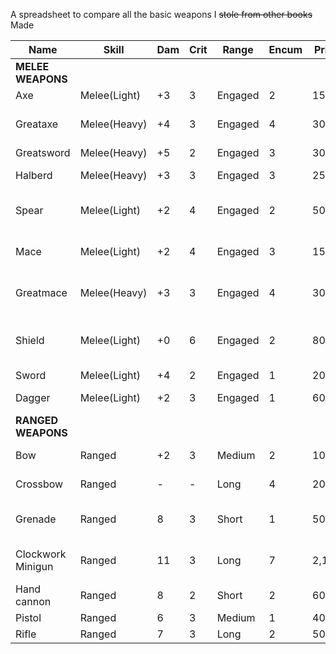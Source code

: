 A spreadsheet to compare all the basic weapons I ~~stole from other books~~ Made

| Name                  | Skill        | Dam | Crit | Range   | Encum | Price | Rarity | Special                                            |
| --------------------- | ------------ | --- | ---- | ------- | ----- | ----- | ------ | -------------------------------------------------- |
| **MELEE** **WEAPONS** |              |     |      |         |       |       |        |                                                    |
| Axe                   | Melee(Light) | +3  | 3    | Engaged | 2     | 150   | 1      | Vicious 1                                          |
| Greataxe              | Melee(Heavy) | +4  | 3    | Engaged | 4     | 300   | 4      | Cumbersome 3, Pierce 2, Vicious 2                  |
| Greatsword            | Melee(Heavy) | +5  | 2    | Engaged | 3     | 300   | 4      | Unwieldy 3,                                        |
| Halberd               | Melee(Heavy) | +3  | 3    | Engaged | 3     | 250   | 3      | Defensive 1, pierce 3                              |
| Spear           | Melee(Light) | +2  | 4    | Engaged | 2     | 50    | 1      | Defensive 1, Thrown, Inferior                      |
| Mace                  | Melee(Light) | +2  | 4    | Engaged | 3     | 150   | 2      | Disorient 1, knockdown, stun 2                     |
| Greatmace             | Melee(Heavy) | +3  | 3    | Engaged | 4     | 300   | 3      | Disorient 1, Concussive, stun 3                    |
| Shield                | Melee(Light) | +0  | 6    | Engaged | 2     | 80    | 1      | Defensive 2, Deflection 2, Inaccurate 1, Knockdown |
| Sword                 | Melee(Light) | +4  | 2    | Engaged | 1     | 200   | 2      |                                                    |
| Dagger                | Melee(Light) | +2  | 3    | Engaged | 1     | 60    | 1      | Concealable 2                                      |
| **RANGED WEAPONS**    |              |     |      |         |       |       |        |                                                    |
| Bow                   | Ranged       | +2   | 3    | Medium  | 2     | 100   | 2      | Limited ammo 1,                        |
| Crossbow              | Ranged       | -  | -    | Long  | 4     | 200   | 3      | Limited ammo 1,            |
| Grenade               | Ranged       | 8   | 3    | Short   | 1     | 50    | 6      | Blast 5, Burn 1, Limited Ammo 1                    |
| Clockwork Minigun      | Ranged       | 11  | 3    | Long    | 7     | 2,100 | 6      | Auto-fire, Cumbersome 4, prepare 2                 |
| Hand cannon           | Ranged       | 8   | 2    | Short   | 2     | 600   | 4      | Limited ammo 1                                     |
| Pistol                | Ranged       | 6   | 3    | Medium  | 1     | 400   | 4      |                                                    |
| Rifle                 | Ranged       | 7   | 3    | Long    | 2     | 500   | 5      | Accurate 1                                         |
